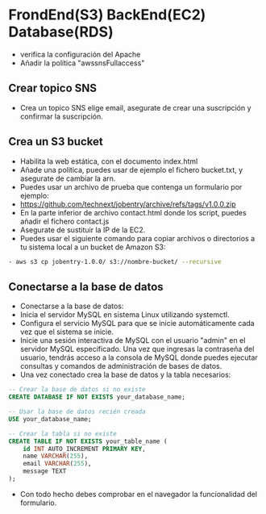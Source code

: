 # FrondEnd(S3) BackEnd(EC2) Database(RDS)
- verifica la configuración del Apache
- Añadir la política "awssnsFullaccess"
  
## Crear topico SNS
- Crea un topico SNS elige email, asegurate de crear una suscripción y confirmar la suscripción.
  
## Crea un S3 bucket
- Habilita la web estática, con el documento index.html
- Añade una politica, puedes usar de ejemplo el fichero bucket.txt, y asegurate de cambiar la arn.
- Puedes usar un archivo de prueba que contenga un formulario por ejemplo:
- https://github.com/technext/jobentry/archive/refs/tags/v1.0.0.zip
- En la parte inferior de archivo contact.html donde los script, puedes añadir el fichero contact.js
- Asegurate de sustituir la IP de la EC2.
- Puedes usar el siguiente comando para copiar archivos o directorios a tu sistema local a un bucket de Amazon S3:
```bash
- aws s3 cp jobentry-1.0.0/ s3://nombre-bucket/ --recursive
```
  
## Conectarse a la base de datos
- Conectarse a la base de datos:
- Inicia el servidor MySQL en sistema Linux utilizando systemctl.
- Configura el servicio MySQL para que se inicie automáticamente cada vez que el sistema se inicie.
- Inicie una sesión interactiva de MySQL con el usuario "admin" en el servidor MySQL especificado. Una vez que ingresas la contraseña del usuario, tendrás acceso a la consola de MySQL donde puedes ejecutar consultas y comandos de administración de bases de datos.
- Una vez conectado crea la base de datos y la tabla necesarios:
```sql
-- Crear la base de datos si no existe
CREATE DATABASE IF NOT EXISTS your_database_name;

-- Usar la base de datos recién creada
USE your_database_name;

-- Crear la tabla si no existe
CREATE TABLE IF NOT EXISTS your_table_name (
    id INT AUTO_INCREMENT PRIMARY KEY,
    name VARCHAR(255),
    email VARCHAR(255),
    message TEXT
);
```
- Con todo hecho debes comprobar en el navegador la funcionalidad del formulario.
